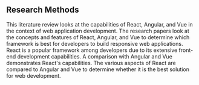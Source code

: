<h2>Research Methods</h2>
This literature review looks at the capabilities of React, Angular, and Vue in the context of web application development. The research papers look at the concepts and features of React, Angular, and Vue to determine which framework is best for developers to build responsive web applications. React is a popular framework among developers due to its extensive front-end development capabilities.
A comparison with Angular and Vue demonstrates React's capabilities. The various aspects of React are compared to Angular and Vue to determine whether it is the best solution for web development.
